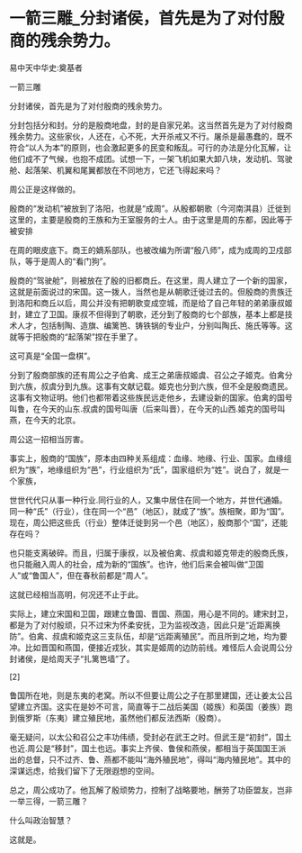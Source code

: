 # 一箭三雕_分封诸侯，首先是为了对付殷商的残余势力。

易中天中华史:奠基者

一箭三雕

分封诸侯，首先是为了对付殷商的残余势力。

分封包括分和封。分的是殷商地盘，封的是自家兄弟。这当然首先是为了对付殷商残余势力。这些家伙，人还在，心不死，大开杀戒又不行。屠杀是最愚蠢的，既不符合“以人为本”的原则，也会激起更多的民变和叛乱。可行的办法是分化瓦解，让他们成不了气候，也抱不成团。试想一下，一架飞机如果大卸八块，发动机、驾驶舱、起落架、机翼和尾翼都放在不同地方，它还飞得起来吗？

周公正是这样做的。

殷商的“发动机”被放到了洛阳，也就是“成周”。从殷都朝歌（今河南淇县）迁徙到这里的，主要是殷商的王族和为王室服务的士人。由于这里是周的东都，因此等于被安排

在周的眼皮底下。商王的嫡系部队，也被改编为所谓“殷八师”，成为成周的卫戍部队，等于是周人的“看门狗”。

殷商的“驾驶舱”，则被放在了殷的旧都商丘。在这里，周人建立了一个新的国家，这就是前面说过的宋国。这一拨人，当然也是从朝歌迁徙过去的。但殷商的贵族迁到洛阳和商丘以后，周公并没有把朝歌变成空城，而是给了自己年轻的弟弟康叔姬封，建立了卫国。康叔不但得到了朝歌，还分到了殷商的七个部族，基本上都是技术人才，包括制陶、造旗、编篱笆、铸铁锅的专业户，分别叫陶氏、施氏等等。这就等于把殷商的“起落架”捏在手里了。

这可真是“全国一盘棋”。

分到了殷商部族的还有周公之子伯禽、成王之弟唐叔姬虞、召公之子姬克。伯禽分到六族，叔虞分到九族。这事有文献记载。姬克也分到六族，但不全是殷商遗民。这事有文物证明。他们也都带着这些族民远走他乡，去建设新的国家。伯禽的国号叫鲁，在今天的山东.叔虞的国号叫唐（后来叫晋），在今天的山西.姬克的国号叫燕，在今天的北京。

周公这一招相当厉害。

事实上，殷商的“国族”，原本由四种关系组成：血缘、地缘、行业、国家。血缘组织为“族”，地缘组织为“邑”，行业组织为“氏”，国家组织为“姓”。说白了，就是一个家族，

世世代代只从事一种行业.同行业的人，又集中居住在同一个地方，并世代通婚。同一种“氏”（行业），住在同一个“邑”（地区），就成了“族”。族相聚，即为“国”。现在，周公把这些氏（行业）整体迁徙到另一个邑（地区），殷商那个“国”，还能存在吗？

也只能支离破碎。而且，归属于康叔，以及被伯禽、叔虞和姬克带走的殷商氏族，也只能融入周人的社会，成为新的“国族”。也许，他们后来会被叫做“卫国人”或“鲁国人”，但在春秋前都是“周人”。

这就已经相当高明，何况还不止于此。

实际上，建立宋国和卫国，跟建立鲁国、晋国、燕国，用心是不同的。建宋封卫，都是为了对付殷顽，只不过宋为怀柔安抚，卫为监视改造，因此只是“近距离换防”。伯禽、叔虞和姬克这三支队伍，却是“远距离殖民”。而且所到之地，均为要冲。比如晋国和燕国，便接近戎狄，其实是姬周的边防前线。难怪后人会说周公分封诸侯，是给周天子“扎篱笆墙”了。

[2]

鲁国所在地，则是东夷的老窝。所以不但要让周公之子在那里建国，还让姜太公吕望建立齐国。这实在是妙不可言，简直等于二战后美国（姬族）和英国（姜族）跑到俄罗斯（东夷）建立殖民地，虽然他们都反法西斯（殷商）。

毫无疑问，以太公和召公之丰功伟绩，受封必在武王之时。但武王是“初封”，国土也近.周公是“移封”，国土也远。事实上齐侯、鲁侯和燕侯，都相当于英国国王派出的总督，只不过齐、鲁、燕都不能叫“海外殖民地”，得叫“海内殖民地”。其中的深谋远虑，给我们留下了无限遐想的空间。

总之，周公成功了。他瓦解了殷顽势力，控制了战略要地，酬劳了功臣盟友，岂非一举三得，一箭三雕？

什么叫政治智慧？

这就是。